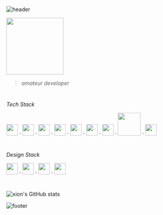 ![header](https://capsule-render.vercel.app/api?type=waving&height=100&text=xion&fontAlign=95&fontAlignY=25&color=9d10f9&animation=twinkling&fontSize=20&fontColor=ffffff)

<img src="https://github.com/xion2664/icons/blob/main/palmtree_vaporwave.gif" width="150px">

> *amateur developer*

# 

*Tech Stack*

<img src="https://github.com/xion2664/icons/blob/main/c.png" width="30px"> · <img src="https://github.com/xion2664/icons/blob/main/c%2B%2B.svg" width="30px"> · <img src="https://github.com/xion2664/icons/blob/main/java.png" width="30px"> · <img src="https://github.com/xion2664/icons/blob/main/python.png" width="30px"> · <img src="https://github.com/xion2664/icons/blob/main/html5.png" width="30px"> · <img src="https://github.com/xion2664/icons/blob/main/css3.png" width="30px"> · <img src="https://github.com/xion2664/icons/blob/main/js.png" width="30px"> · <img src="https://github.com/xion2664/icons/blob/main/mysql.png" width="60px"> · <img src="https://github.com/xion2664/icons/blob/main/opengl.png" height="30px">

#

*Design Stack*

<img src="https://github.com/xion2664/icons/blob/main/adobe%20photoshop.png" width="30px"> · <img src="https://github.com/xion2664/icons/blob/main/adobe%20xd.png" width="30px"> · 
<img src="https://github.com/xion2664/icons/blob/main/adobe%20premiere.png" width="30px"> · <img src="https://github.com/xion2664/icons/blob/main/adobe%20illustrator.png" width="30px">

#

![xion's GitHub stats](https://github-readme-stats.vercel.app/api?username=xion2664&theme=midnight-purple&show_icons=true)

![footer](https://capsule-render.vercel.app/api?type=waving&height=100&fontAlign=70&fontAlignY=30&color=ff11ad&section=footer)

